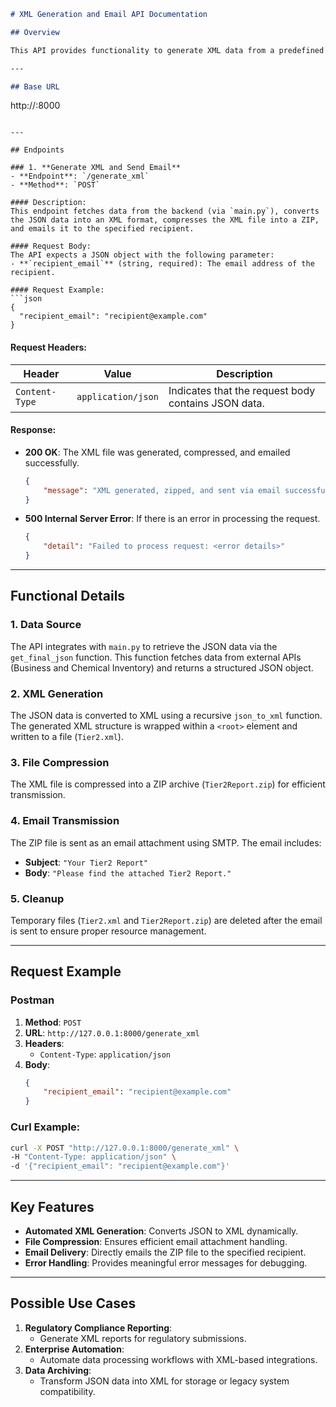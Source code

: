 
```markdown
# XML Generation and Email API Documentation

## Overview

This API provides functionality to generate XML data from a predefined JSON structure, compress the XML into a ZIP file, and email it to a specified recipient. This is useful for generating automated reports and distributing them via email.

---

## Base URL

```
http://<your-server-ip>:8000
```

---

## Endpoints

### 1. **Generate XML and Send Email**
- **Endpoint**: `/generate_xml`
- **Method**: `POST`

#### Description:
This endpoint fetches data from the backend (via `main.py`), converts the JSON data into an XML format, compresses the XML file into a ZIP, and emails it to the specified recipient.

#### Request Body:
The API expects a JSON object with the following parameter:
- **`recipient_email`** (string, required): The email address of the recipient.

#### Request Example:
```json
{
  "recipient_email": "recipient@example.com"
}
```

#### Request Headers:
| **Header**          | **Value**             | **Description**                                      |
|---------------------|-----------------------|------------------------------------------------------|
| `Content-Type`      | `application/json`    | Indicates that the request body contains JSON data.  |

#### Response:
- **200 OK**: The XML file was generated, compressed, and emailed successfully.
    ```json
    {
        "message": "XML generated, zipped, and sent via email successfully."
    }
    ```
- **500 Internal Server Error**: If there is an error in processing the request.
    ```json
    {
        "detail": "Failed to process request: <error details>"
    }
    ```

---

## Functional Details

### 1. Data Source
The API integrates with `main.py` to retrieve the JSON data via the `get_final_json` function. This function fetches data from external APIs (Business and Chemical Inventory) and returns a structured JSON object.

### 2. XML Generation
The JSON data is converted to XML using a recursive `json_to_xml` function. The generated XML structure is wrapped within a `<root>` element and written to a file (`Tier2.xml`).

### 3. File Compression
The XML file is compressed into a ZIP archive (`Tier2Report.zip`) for efficient transmission.

### 4. Email Transmission
The ZIP file is sent as an email attachment using SMTP. The email includes:
- **Subject**: `"Your Tier2 Report"`
- **Body**: `"Please find the attached Tier2 Report."`

### 5. Cleanup
Temporary files (`Tier2.xml` and `Tier2Report.zip`) are deleted after the email is sent to ensure proper resource management.

---

## Request Example

### Postman

1. **Method**: `POST`
2. **URL**: `http://127.0.0.1:8000/generate_xml`
3. **Headers**:
    - `Content-Type`: `application/json`
4. **Body**:
   ```json
   {
       "recipient_email": "recipient@example.com"
   }
   ```

### Curl Example:

```bash
curl -X POST "http://127.0.0.1:8000/generate_xml" \
-H "Content-Type: application/json" \
-d '{"recipient_email": "recipient@example.com"}'
```

---

## Key Features
- **Automated XML Generation**: Converts JSON to XML dynamically.
- **File Compression**: Ensures efficient email attachment handling.
- **Email Delivery**: Directly emails the ZIP file to the specified recipient.
- **Error Handling**: Provides meaningful error messages for debugging.

---

## Possible Use Cases
1. **Regulatory Compliance Reporting**:
   - Generate XML reports for regulatory submissions.
2. **Enterprise Automation**:
   - Automate data processing workflows with XML-based integrations.
3. **Data Archiving**:
   - Transform JSON data into XML for storage or legacy system compatibility.
```
